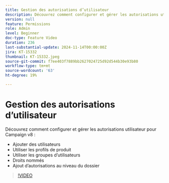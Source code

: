 ```yaml
---
title: Gestion des autorisations d’utilisateur
description: Découvrez comment configurer et gérer les autorisations utilisateur pour Campaign v8. Ajoutez des utilisateurs, travaillez avec des profils de produit, des groupes d’utilisateurs et des droits nommés. Ajoutez des autorisations au niveau du dossier.
version: null
feature: Permissions
role: Admin
level: Beginner
doc-type: Feature Video
duration: 236
last-substantial-update: 2024-11-14T00:00:00Z
jira: KT-15332
thumbnail: KT-15332.jpeg
source-git-commit: f7ee403f7889bb2627024725d92d544b30e93b80
workflow-type: tm+mt
source-wordcount: '63'
ht-degree: 19%

---
```



# Gestion des autorisations d’utilisateur

Découvrez comment configurer et gérer les autorisations utilisateur pour Campaign v8 :

* Ajouter des utilisateurs
* Utiliser les profils de produit
* Utiliser les groupes d’utilisateurs
* Droits nommés
* Ajout d’autorisations au niveau du dossier

>[!VIDEO](https://video.tv.adobe.com/v/3438198/?learn=on)

